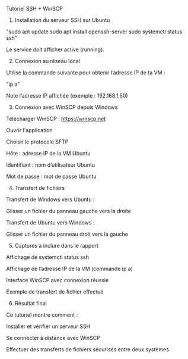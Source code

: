 
Tutoriel SSH + WinSCP


1. Installation du serveur SSH sur Ubuntu

"sudo apt update
 sudo apt install openssh-server
 sudo systemctl status ssh"

Le service doit afficher active (running).

2. Connexion au réseau local

Utilise la commande suivante pour obtenir l’adresse IP de ta VM :

"ip a"

Note l’adresse IP affichée (exemple : 192.168.1.50)

3. Connexion avec WinSCP depuis Windows

Télécharger WinSCP : https://winscp.net

Ouvrir l'application

Choisir le protocole SFTP

Hôte : adresse IP de la VM Ubuntu

Identifiant : nom d’utilisateur Ubuntu

Mot de passe : mot de passe Ubuntu

4. Transfert de fichiers

Transfert de Windows vers Ubuntu :

Glisser un fichier du panneau gauche vers la droite

Transfert de Ubuntu vers Windows :

Glisser un fichier du panneau droit vers la gauche

5. Captures à inclure dans le rapport

Affichage de systemctl status ssh

Affichage de l’adresse IP de la VM (commande ip a)

Interface WinSCP avec connexion réussie

Exemple de transfert de fichier effectué

6. Résultat final

Ce tutoriel montre comment :

Installer et vérifier un serveur SSH

Se connecter à distance avec WinSCP

Effectuer des transferts de fichiers sécurisés entre deux systèmes
